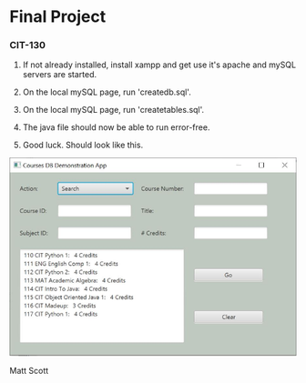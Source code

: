 # Final Project  
### CIT-130
1. If not already installed, install xampp and get use it's apache and mySQL servers are started.

2. On the local mySQL page, run 'createdb.sql'.

3. On the local mySQL page, run 'createtables.sql'.

4. The java file should now be able to run error-free.  

5. Good luck.  Should look like this.  

  
![alt text](https://github.com/matts207/Object-Oriented-Java-1/blob/master/scottFinal/Capture.JPG)


Matt Scott  

